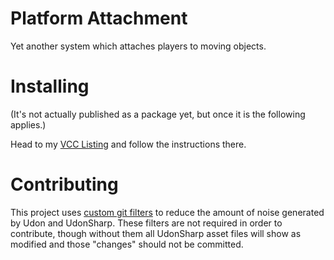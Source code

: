 
# Platform Attachment

Yet another system which attaches players to moving objects.

# Installing

(It's not actually published as a package yet, but once it is the following applies.)

Head to my [VCC Listing](https://jansharp.github.io/vrc/vcclisting.xhtml) and follow the instructions there.

# Contributing

This project uses [custom git filters](.gitattributes) to reduce the amount of noise generated by Udon and UdonSharp. These filters are not required in order to contribute, though without them all UdonSharp asset files will show as modified and those "changes" should not be committed.
